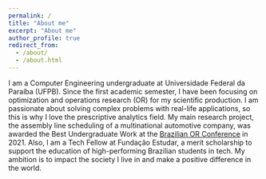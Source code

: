 ```yaml
---
permalink: /
title: "About me"
excerpt: "About me"
author_profile: true
redirect_from: 
  - /about/
  - /about.html
---
```


I am a Computer Engineering undergraduate at Universidade Federal da Paraíba (UFPB). Since the first academic semester, I have been focusing on optimization and operations research (OR) for my scientific production. I am passionate about solving complex problems with real-life applications, so this is why I love the prescriptive analytics field. My main research project, the assembly line scheduling of a multinational automotive company, was awarded the Best Undergraduate Work at the <u><a href="{{https://sbpo2021.galoa.com.br/}}">Brazilian OR Conference</a></u> in 2021. Also, I am a Tech Fellow at Fundação Estudar, a merit scholarship to support the education of high-performing Brazilian students in tech. My ambition is to impact the society I live in and make a positive difference in the world.
